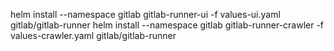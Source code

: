 helm install --namespace gitlab gitlab-runner-ui -f values-ui.yaml gitlab/gitlab-runner
helm install --namespace gitlab gitlab-runner-crawler -f values-crawler.yaml gitlab/gitlab-runner